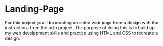 # Landing-Page
For this project you’ll be creating an entire web page from a design with the instructions from the odin project. The purpose of doing this is to build up my web develppment skills and practice using HTML and CSS to recreate a design.
